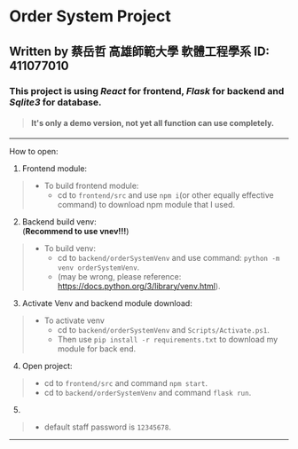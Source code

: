 # Order System Project #
## Written by 蔡岳哲 高雄師範大學 軟體工程學系 ID: 411077010 ##
### This project is using _React_ for frontend, _Flask_ for backend and _Sqlite3_ for database. ###
>#### It's only a demo version, not yet all function can use completely. ####
---
How to open:
  
  1. Frontend module:
  > * To build frontend module:  
  >   * cd to ```frontend/src``` and use ```npm i```(or other equally effective command) to download npm module that I used.
  
  2. Backend build venv:  
    (**Recommend to use vnev!!!**)
  > * To build venv:  
  >   * cd to ```backend/orderSystemVenv``` and use command: ```python -m venv orderSystemVenv```.  
  >   * (may be wrong, please reference: https://docs.python.org/3/library/venv.html).
  
  3. Activate Venv and backend module download:  
  > * To activate venv
>   * cd to ```backend/orderSystemVenv``` and ```Scripts/Activate.ps1```.  
>   * Then use ```pip install -r requirements.txt``` to download my module for back end.  
  
  4. Open project:
  
  > * cd to ```frontend/src``` and command ```npm start```.  
  > * cd to ```backend/orderSystemVenv``` and command ```flask run```.  

  5. 
   > * default staff password is ```12345678```.
---

